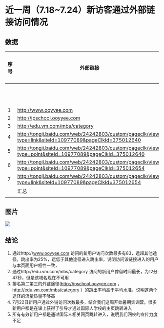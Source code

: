 # 近一周（7.18~7.24）新访客通过外部链接访问情况


## 数据


| 序号  | 外部链接                                                                                                      | 网站数据 |     |      | 流量质量    |         |
| --- | --------------------------------------------------------------------------------------------------------- | ---- | --- | ---- | ------- | ------- |
|     |                                                                                                           | PV   | UV  | IP地址 | 跳出率     | 平均访问时长  |
| 1   | http://www.ooyyee.com                                                                                     | 83   | 5   | 5    | 25%     | 0:03:02 |
| 2   | http://ipschool.ooyyee.com                                                                                | 19   | 4   | 4    | 66.67%  | 0:05:56 |
| 3   | http://edu.vm.com/mbs/category                                                                            | 6    | 1   | 2    | 66.67%  | 0:12:47 |
| 4   | http://tongji.baidu.com/web/24242803/custom/pageclk/view?type=link&siteId=10977089&pageClkId=375012640    | 5    | 1   | 2    | 33.33%  | 0:00:40 |
| 5   | http://tongji.baidu.com/web/24242803/custom/pageclk/view?type=point&siteId=10977089&pageClkId=375012640   | 2    | 1   | 1    | 100%    | 0:00:08 |
| 6   | http://tongji.baidu.com/web/24242803/custom/pageclk/view?type=point&siteId=10977089&pageClkId=375012654   | 1    | 1   | 1    | 100%    | 0:00:21 |
| 7   | http://tongji.baidu.com/web/24242803/custom/pageclk/view?type=link&siteId=10977089&pageClkId=375012654    | 1    | 1   | 1    | 0%      | 0:00:00 |
|     | 汇总                                                                                                        | 117  | 14  | 16   | 50%     | 0:04:09 |
|     |                                                                                                           |      |     |      |         |         |


## 图片


![](http://ww1.sinaimg.cn/mw690/006oEUd7ly1fhv2t66fnqj30vd07kq3f.jpg)


## 结论


1. 通过http://www.ooyyee.com 访问的新用户访问次数最多有83，远超其他途径，跳出率为25%，远低于其他途径进入跳出率，说明访问该链接进入的用户与本页面用户相性一致，
2. 通过http://edu.vm.com/mbs/category 访问的新用户停留时间最长，为12分47秒，但是该域名现在不可用
3. 排名第二第三的外链途径(http://ipschool.ooyyee.com ，http://edu.vm.com/mbs/category ）的跳出率均高于平均水准，说明这两个途径的流量质量不够高
4. 7月22日新用户通过外链访问次数最多，结合我们这周开始暑期实训营，很多新用户都是在课上获得了引导才通过国际人学校的主页跳转进入
5. 所有有效新用户都是通过国际人相关网页跳转进入，说明我们网校的宣传力度不足
